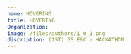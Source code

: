 ```yaml
---
name: HOVERING
title: HOVERING
Organization: 
image: /files/authors/1_0_1.png
discription: (1ST) GS E&C - HACKATHON
---
```

